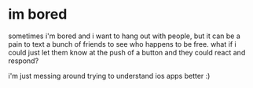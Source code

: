 # im bored

sometimes i'm bored and i want to hang out with people, but it can be a pain to text a bunch of friends to see who happens to be free. what if i could just let them know at the push of a button and they could react and respond?

i'm just messing around trying to understand ios apps better :)